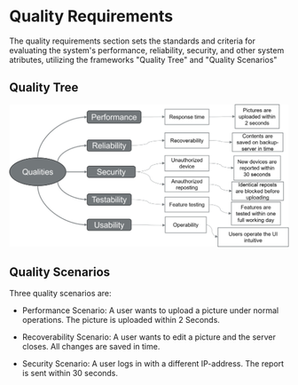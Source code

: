 # Quality Requirements

The quality requirements section sets the standards and criteria for evaluating the system's performance, reliability, security, and other system atributes, utilizing the frameworks "Quality Tree" and "Quality Scenarios"

## Quality Tree

<div class="formalpara-title">



![alt text](images/Bild1.png)


## Quality Scenarios

<div class="formalpara-title">

Three quality scenarios are:

- Performance
    Scenario: A user wants to upload a picture under normal operations. The picture is uploaded within 2 Seconds.
  
- Recoverability
    Scenario: A user wants to edit a picture and the server closes. All changes are saved in time.

- Security
    Scenario: A user logs in with a different IP-address. The report is sent within 30 seconds.



<div style="page-break-after: always;"></div>
